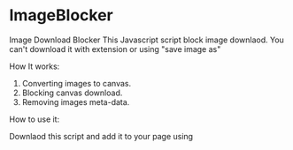 # ImageBlocker
Image Download Blocker
This Javascript script block image downlaod.
You can't download it with extension or using "save image as"

How It works:

1. Converting images to canvas.
2. Blocking canvas download.
3. Removing images meta-data.

How to use it:

Downlaod this script and add it to your page using <script src="ImageBlocker" ><script>

OR

Add <script src="https://raw.githubusercontent.com/SjomaNikitin/image-download-blocker/main/ImageBlocker.js" ><script> to your script

Deficiencies:

1. Doesn't istantly work with (loading = "lazy") images
2. It's posible to download image from inspector.

